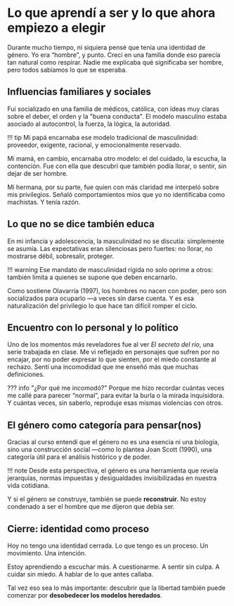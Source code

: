 # Lo que aprendí a ser y lo que ahora empiezo a elegir

Durante mucho tiempo, ni siquiera pensé que tenía una identidad de género. Yo era “hombre”, y punto. Crecí en una familia donde eso parecía tan natural como respirar. Nadie me explicaba qué significaba ser hombre, pero todos sabíamos lo que se esperaba.

## Influencias familiares y sociales

Fui socializado en una familia de médicos, católica, con ideas muy claras sobre el deber, el orden y la "buena conducta". El modelo masculino estaba asociado al autocontrol, la fuerza, la lógica, la autoridad.

!!! tip
    Mi papá encarnaba ese modelo tradicional de masculinidad: proveedor, exigente, racional, y emocionalmente reservado.

Mi mamá, en cambio, encarnaba otro modelo: el del cuidado, la escucha, la contención. Fue con ella que descubrí que también podía llorar, o sentir, sin dejar de ser hombre.

Mi hermana, por su parte, fue quien con más claridad me interpeló sobre mis privilegios. Señaló comportamientos míos que yo no identificaba como machistas. Y tenía razón.

## Lo que no se dice también educa

En mi infancia y adolescencia, la masculinidad no se discutía: simplemente se asumía. Las expectativas eran silenciosas pero fuertes: no llorar, no mostrarse débil, sobresalir, proteger.

!!! warning
    Ese mandato de masculinidad rígida no solo oprime a otros: también limita a quienes se supone que deben encarnarlo.

Como sostiene Olavarría (1997), los hombres no nacen con poder, pero son socializados para ocuparlo —a veces sin darse cuenta. Y es esa naturalización del privilegio lo que hace tan difícil romper el ciclo.

## Encuentro con lo personal y lo político

Uno de los momentos más reveladores fue al ver *El secreto del río*, una serie trabajada en clase. Me vi reflejado en personajes que sufren por no encajar, por no poder expresar lo que sienten, por el miedo constante al rechazo. Sentí una incomodidad que me enseñó más que muchas definiciones.

??? info "¿Por qué me incomodó?"
    Porque me hizo recordar cuántas veces me callé para parecer “normal”, para evitar la burla o la mirada inquisidora. Y cuántas veces, sin saberlo, reproduje esas mismas violencias con otros.

## El género como categoría para pensar(nos)

Gracias al curso entendí que el género no es una esencia ni una biología, sino una construcción social —como lo plantea Joan Scott (1990), una categoría útil para el análisis histórico y de poder.

!!! note
    Desde esta perspectiva, el género es una herramienta que revela jerarquías, normas impuestas y desigualdades invisibilizadas en nuestra vida cotidiana.

Y si el género se construye, también se puede **reconstruir**. No estoy condenado a ser el hombre que me dijeron que debía ser.

## Cierre: identidad como proceso

Hoy no tengo una identidad cerrada. Lo que tengo es un proceso. Un movimiento. Una intención.

Estoy aprendiendo a escuchar más. A cuestionarme. A sentir sin culpa. A cuidar sin miedo. A hablar de lo que antes callaba.

Tal vez eso sea lo más importante: descubrir que la libertad también puede comenzar por **desobedecer los modelos heredados**.
